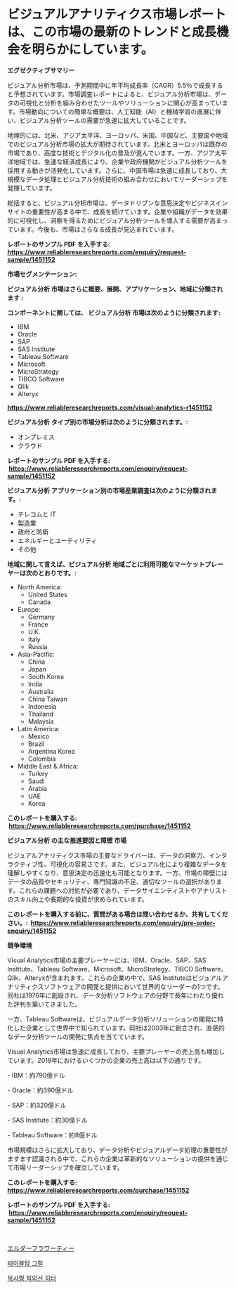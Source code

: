 <p><h1>ビジュアルアナリティクス市場レポートは、この市場の最新のトレンドと成長機会を明らかにしています。</h1></p><p><strong>エグゼクティブサマリー</strong></p>
<p><p>ビジュアル分析市場は、予測期間中に年平均成長率（CAGR）5.5％で成長すると予想されています。市場調査レポートによると、ビジュアル分析市場は、データの可視化と分析を組み合わせたツールやソリューションに関心が高まっています。市場動向についての簡単な概要は、人工知能（AI）と機械学習の進展に伴い、ビジュアル分析ツールの需要が急速に拡大していることです。</p><p>地理的には、北米、アジア太平洋、ヨーロッパ、米国、中国など、主要国や地域でのビジュアル分析市場の拡大が期待されています。北米とヨーロッパは既存の市場であり、高度な技術とデジタル化の普及が進んでいます。一方、アジア太平洋地域では、急速な経済成長により、企業や政府機関がビジュアル分析ツールを採用する動きが活発化しています。さらに、中国市場は急速に成長しており、大規模なデータ処理とビジュアル分析技術の組み合わせにおいてリーダーシップを発揮しています。</p><p>総括すると、ビジュアル分析市場は、データドリブンな意思決定やビジネスインサイトの重要性が高まる中で、成長を続けています。企業や組織がデータを効果的に可視化し、洞察を得るためにビジュアル分析ツールを導入する需要が高まっています。今後も、市場はさらなる成長が見込まれています。</p></p>
<p><strong>レポートのサンプル PDF を入手する: <a href="https://www.reliableresearchreports.com/enquiry/request-sample/1451152">https://www.reliableresearchreports.com/enquiry/request-sample/1451152</a></strong></p>
<p><strong>市場セグメンテーション:</strong></p>
<p><strong> ビジュアル分析 市場はさらに概要、展開、アプリケーション、地域に分類されます :</strong></p>
<p><strong>コンポーネントに関しては、 ビジュアル分析 市場は次のように分類されます: &nbsp;</strong></p>
<p><ul><li>IBM</li><li>Oracle</li><li>SAP</li><li>SAS Institute</li><li>Tableau Software</li><li>Microsoft</li><li>MicroStrategy</li><li>TIBCO Software</li><li>Qlik</li><li>Alteryx</li></ul></p>
<p><strong><a href="https://www.reliableresearchreports.com/visual-analytics-r1451152">https://www.reliableresearchreports.com/visual-analytics-r1451152</a></strong></p>
<p><strong> ビジュアル分析 タイプ別の市場分析は次のように分類されます。:</strong></p>
<p><ul><li>オンプレミス</li><li>クラウド</li></ul></p>
<p><strong>レポートのサンプル PDF を入手する: &nbsp;<a href="https://www.reliableresearchreports.com/enquiry/request-sample/1451152">https://www.reliableresearchreports.com/enquiry/request-sample/1451152</a></strong></p>
<p><strong> ビジュアル分析 アプリケーション別の市場産業調査は次のように分類されます。:</strong></p>
<p><ul><li>テレコムと IT</li><li>製造業</li><li>政府と防衛</li><li>エネルギーとユーティリティ</li><li>その他</li></ul></p>
<p><strong>地域に関して言えば、ビジュアル分析 地域ごとに利用可能なマーケットプレーヤーは次のとおりです。:</strong></p>
<p><ul>
    <li>
        North America:
        <ul>
            <li>United States</li>
            <li>Canada</li>
        </ul>
    </li>
    <li>
        Europe:
        <ul>
            <li>Germany</li>
            <li>France</li>
            <li>U.K.</li>
            <li>Italy</li>
            <li>Russia</li>
        </ul>
    </li>
    <li>
        Asia-Pacific:
        <ul>
            <li>China</li>
            <li>Japan</li>
            <li>South Korea</li>
            <li>India</li>
            <li>Australia</li>
            <li>China Taiwan</li>
            <li>Indonesia</li>
            <li>Thailand</li>
            <li>Malaysia</li>
        </ul>
    </li>
    <li>
        Latin America:
        <ul>
            <li>Mexico</li>
            <li>Brazil</li>
            <li>Argentina Korea</li>
            <li>Colombia</li>
        </ul>
    </li>
    <li>
        Middle East & Africa:
        <ul>
            <li>Turkey</li>
            <li>Saudi</li>
            <li>Arabia</li>
            <li>UAE</li>
            <li>Korea</li>
        </ul>
    </li>
    </ul></p>
<p><strong>このレポートを購入する: &nbsp;<a href="https://www.reliableresearchreports.com/purchase/1451152">https://www.reliableresearchreports.com/purchase/1451152</a></strong></p>
<p><strong>ビジュアル分析 の主な推進要因と障壁 市場</strong></p>
<p><p>ビジュアルアナリティクス市場の主要なドライバーは、データの洞察力、インタラクティブ性、可視化の容易さです。また、ビジュアル化により複雑なデータを理解しやすくなり、意思決定の迅速化も可能となります。一方、市場の障壁にはデータの品質やセキュリティ、専門知識の不足、適切なツールの選択があります。これらの課題への対処が必要であり、データサイエンティストやアナリストのスキル向上や長期的な投資が求められています。</p></p>
<p><strong>このレポートを購入する前に、質問がある場合は問い合わせるか、共有してください。:&nbsp; <a href="https://www.reliableresearchreports.com/enquiry/pre-order-enquiry/1451152">https://www.reliableresearchreports.com/enquiry/pre-order-enquiry/1451152</a></strong></p>
<p><strong>競争環境</strong></p>
<p><p>Visual Analytics市場の主要プレーヤーには、IBM、Oracle、SAP、SAS Institute、Tableau Software、Microsoft、MicroStrategy、TIBCO Software、Qlik、Alteryxが含まれます。これらの企業の中で、SAS Instituteはビジュアルアナリティクスソフトウェアの開発と提供において世界的なリーダーの1つです。同社は1976年に創設され、データ分析ソフトウェアの分野で長年にわたり優れた評判を築いてきました。</p><p>一方、Tableau Softwareは、ビジュアルデータ分析ソリューションの開発に特化した企業として世界中で知られています。同社は2003年に創立され、直感的なデータ分析ツールの開発に焦点を当てています。</p><p>Visual Analytics市場は急速に成長しており、主要プレーヤーの売上高も増加しています。2019年におけるいくつかの企業の売上高は以下の通りです。</p><p>- IBM：約790億ドル</p><p>- Oracle：約390億ドル</p><p>- SAP：約320億ドル</p><p>- SAS Institute：約30億ドル</p><p>- Tableau Software：約8億ドル</p><p>市場規模はさらに拡大しており、データ分析やビジュアルデータ処理の重要性がますます認識される中で、これらの企業は革新的なソリューションの提供を通じて市場リーダーシップを確立しています。</p></p>
<p><strong>このレポートを購入する: &nbsp; <a href="https://www.reliableresearchreports.com/purchase/1451152">https://www.reliableresearchreports.com/purchase/1451152</a></strong></p>
<p><strong>レポートのサンプル PDF を入手する: &nbsp;<a href="https://www.reliableresearchreports.com/enquiry/request-sample/1451152">https://www.reliableresearchreports.com/enquiry/request-sample/1451152</a></strong><strong></strong></p>
<p>&nbsp;</p>
<p><p><a href="https://medium.com/@joanacasper14/%E3%82%A8%E3%83%AB%E3%83%80%E3%83%BC%E3%83%95%E3%83%A9%E3%83%AF%E3%83%BC%E3%83%86%E3%82%A3%E3%83%BC%E3%83%9E%E3%83%BC%E3%82%B1%E3%83%83%E3%83%88%E3%81%AE%E6%B4%9E%E5%AF%9F-%E5%B8%82%E5%A0%B4%E5%8B%95%E5%90%91-%E6%88%90%E9%95%B7-2024%E5%B9%B4%E3%81%8B%E3%82%892031%E5%B9%B4%E3%81%BE%E3%81%A7%E3%81%AE%E4%BA%88%E6%B8%AC-e1b9276373e1">エルダーフラワーティー</a></p><p><a href="https://medium.com/@thib_harou/%ED%85%8C%EC%9D%B4%EB%B8%94-%EA%B7%B8%EB%A6%B4-%EC%8B%9C%EC%9E%A5-%EC%A1%B0%EC%82%AC-%EB%B3%B4%EA%B3%A0%EC%84%9C-%EA%B7%B8-%EC%97%AD%EC%82%AC-%EB%B0%8F-2024%EB%85%84%EB%B6%80%ED%84%B0-2031%EB%85%84%EA%B9%8C%EC%A7%80%EC%9D%98-%EC%98%88%EC%B8%A1-665d2264103c">테이블탑 그릴</a></p><p><a href="https://medium.com/@tomienow676/%EB%B0%98%EC%A7%9D%EC%9D%B4%EB%8A%94-%EC%A0%81%EC%99%B8%EC%84%A0-%ED%9E%88%ED%84%B0-%EC%8B%9C%EC%9E%A5-%EA%B7%9C%EB%AA%A8%EB%8A%94-%EA%B8%80%EB%A1%9C%EB%B2%8C-%EC%82%B0%EC%97%85%EC%97%90%EC%84%9C-%EA%B0%80%EC%9E%A5-%EC%A2%8B%EC%9D%80-%EB%A7%88%EC%BC%80%ED%8C%85-%EC%B1%84%EB%84%90%EC%9D%84-%EB%B3%B4%EC%97%AC%EC%A4%8D%EB%8B%88%EB%8B%A4-5a47a9c03bac">복사형 적외선 히터</a></p></p>
